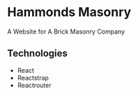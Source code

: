 # Hammonds Masonry
A Website for A Brick Masonry Company

## Technologies
- React
- Reactstrap 
- Reactrouter


